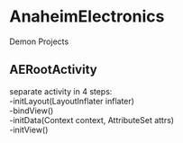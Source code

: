 # AnaheimElectronics
Demon Projects

## AERootActivity
separate activity in 4 steps:  
  -initLayout(LayoutInflater inflater)  
  -bindView()  
  -initData(Context context, AttributeSet attrs)  
  -initView()  
